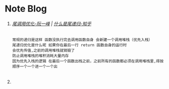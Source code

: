 # Note Blog

1. ###### [尾调用优化-阮一峰](http://www.ruanyifeng.com/blog/2015/04/tail-call.html) | [什么是尾递归-知乎](https://www.zhihu.com/question/20761771)

   ```
   常规的递归是这样 函数没执行完去调用函数自身 会新建一个调用堆栈（优先入栈）
   尾递归优化是什么呢 如果你在最后一行 return 函数自身的运行时
   会优先传值,之前的调用堆栈就销毁了
   防止调用堆栈的堆积消耗大量内存
   因为优先入栈的逻辑 在最后一个函数出栈之前，之前所有的函数都必须在调用堆栈里,得按顺序一个一个进一个一个出
   ```

2. ###### 